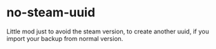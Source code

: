 # no-steam-uuid
Little mod just to avoid the steam version, to create another uuid, if you import your backup from normal version.

